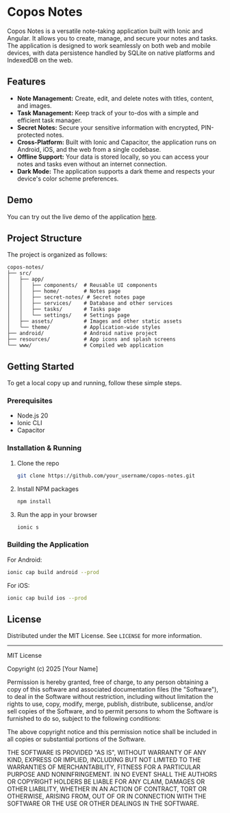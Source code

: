 # Copos Notes

Copos Notes is a versatile note-taking application built with Ionic and Angular. It allows you to create, manage, and secure your notes and tasks. The application is designed to work seamlessly on both web and mobile devices, with data persistence handled by SQLite on native platforms and IndexedDB on the web.

## Features

*   **Note Management:** Create, edit, and delete notes with titles, content, and images.
*   **Task Management:** Keep track of your to-dos with a simple and efficient task manager.
*   **Secret Notes:** Secure your sensitive information with encrypted, PIN-protected notes.
*   **Cross-Platform:** Built with Ionic and Capacitor, the application runs on Android, iOS, and the web from a single codebase.
*   **Offline Support:** Your data is stored locally, so you can access your notes and tasks even without an internet connection.
*   **Dark Mode:** The application supports a dark theme and respects your device's color scheme preferences.

## Demo

You can try out the live demo of the application [here](https://vercel-copos-notes.vercel.app/home).

## Project Structure

The project is organized as follows:

```
copos-notes/
├── src/
│   ├── app/
│   │   ├── components/  # Reusable UI components
│   │   ├── home/        # Notes page
│   │   ├── secret-notes/ # Secret notes page
│   │   ├── services/    # Database and other services
│   │   ├── tasks/       # Tasks page
│   │   └── settings/    # Settings page
│   ├── assets/          # Images and other static assets
│   └── theme/           # Application-wide styles
├── android/             # Android native project
├── resources/           # App icons and splash screens
└── www/                 # Compiled web application
```

## Getting Started

To get a local copy up and running, follow these simple steps.

### Prerequisites

*   Node.js 20
*   Ionic CLI
*   Capacitor

### Installation & Running

1.  Clone the repo
    ```sh
    git clone https://github.com/your_username/copos-notes.git
    ```
2.  Install NPM packages
    ```sh
    npm install
    ```
3.  Run the app in your browser
    ```sh
    ionic s
    ```

### Building the Application

For Android:
```sh
ionic cap build android --prod
```

For iOS:
```sh
ionic cap build ios --prod
```

## License

Distributed under the MIT License. See `LICENSE` for more information.

---

MIT License

Copyright (c) 2025 [Your Name]

Permission is hereby granted, free of charge, to any person obtaining a copy
of this software and associated documentation files (the "Software"), to deal
in the Software without restriction, including without limitation the rights
to use, copy, modify, merge, publish, distribute, sublicense, and/or sell
copies of the Software, and to permit persons to whom the Software is
furnished to do so, subject to the following conditions:

The above copyright notice and this permission notice shall be included in all
copies or substantial portions of the Software.

THE SOFTWARE IS PROVIDED "AS IS", WITHOUT WARRANTY OF ANY KIND, EXPRESS OR
IMPLIED, INCLUDING BUT NOT LIMITED TO THE WARRANTIES OF MERCHANTABILITY,
FITNESS FOR A PARTICULAR PURPOSE AND NONINFRINGEMENT. IN NO EVENT SHALL THE
AUTHORS OR COPYRIGHT HOLDERS BE LIABLE FOR ANY CLAIM, DAMAGES OR OTHER
LIABILITY, WHETHER IN AN ACTION OF CONTRACT, TORT OR OTHERWISE, ARISING FROM,
OUT OF OR IN CONNECTION WITH THE SOFTWARE OR THE USE OR OTHER DEALINGS IN THE
SOFTWARE.
